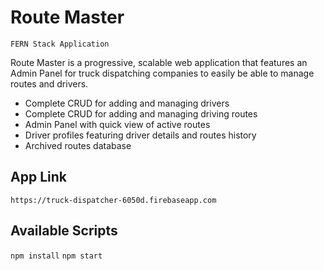 # Route Master

```
FERN Stack Application
```

Route Master is a progressive, scalable web application that features an Admin Panel for truck dispatching companies to easily be able to manage routes and drivers.

- Complete CRUD for adding and managing drivers
- Complete CRUD for adding and managing driving routes
- Admin Panel with quick view of active routes
- Driver profiles featuring driver details and routes history
- Archived routes database

## App Link

`https://truck-dispatcher-6050d.firebaseapp.com`

## Available Scripts

`npm install`
`npm start`
